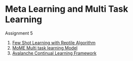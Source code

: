 # Meta Learning and Multi Task Learning

Assignment 5
 1. [Few Shot Learning with Reptile Algorithm](https://github.com/shivkumarganesh/Advance-Deep-Learning/blob/main/Assignment%205/Few_Shot_learning_with_Reptile.ipynb)
 2. [MoME Multi task learning Model](https://github.com/shivkumarganesh/Advance-Deep-Learning/blob/main/Assignment%205/MMoE_multi_task_learning_model.ipynb)
 3. [Avalanche Continual Learning Framework](https://github.com/shivkumarganesh/Advance-Deep-Learning/blob/main/Assignment%205/Avalanche_Continual_Learning_Framework_.ipynb)
